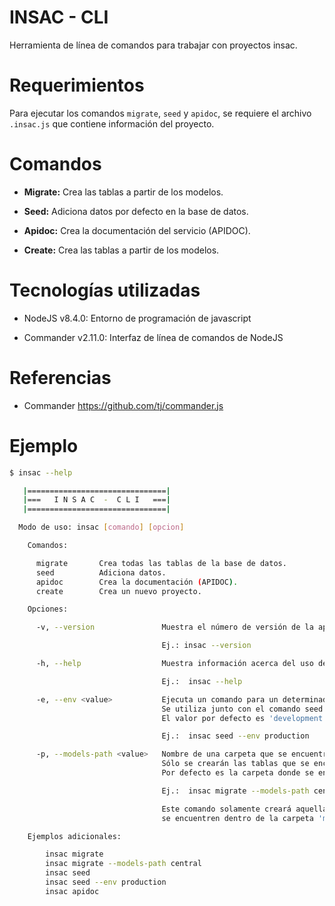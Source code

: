 # INSAC - CLI
Herramienta de línea de comandos para trabajar con proyectos insac.

# Requerimientos
Para ejecutar los comandos `migrate`, `seed` y `apidoc`, se requiere el archivo `.insac.js` que contiene información del proyecto.

# Comandos
- **Migrate:** Crea las tablas a partir de los modelos.

- **Seed:** Adiciona datos por defecto en la base de datos.

- **Apidoc:** Crea la documentación del servicio (APIDOC).

- **Create:** Crea las tablas a partir de los modelos.

# Tecnologías utilizadas
- NodeJS v8.4.0: Entorno de programación de javascript

- Commander v2.11.0: Interfaz de línea de comandos de NodeJS

# Referencias
- Commander https://github.com/tj/commander.js

# Ejemplo
``` bash
$ insac --help

   |===============================|
   |===   I N S A C  -  C L I   ===|
   |===============================|

  Modo de uso: insac [comando] [opcion]

    Comandos:

      migrate       Crea todas las tablas de la base de datos.
      seed          Adiciona datos.
      apidoc        Crea la documentación (APIDOC).
      create        Crea un nuevo proyecto.

    Opciones:

      -v, --version               Muestra el número de versión de la aplicación.

                                  Ej.: insac --version

      -h, --help                  Muestra información acerca del uso de la aplicación.

                                  Ej.:  insac --help

      -e, --env <value>           Ejecuta un comando para un determinado entorno de ejecución.
                                  Se utiliza junto con el comando seed.
                                  El valor por defecto es 'development'.

                                  Ej.:  insac seed --env production

      -p, --models-path <value>   Nombre de una carpeta que se encuentre dentro de la carpeta 'models'.
                                  Sólo se crearán las tablas que se encuentren dentro de esta carpeta.
                                  Por defecto es la carpeta donde se encuentran todos los modelos.

                                  Ej.:  insac migrate --models-path central

                                  Este comando solamente creará aquellas tablas cuyos modelos
                                  se encuentren dentro de la carpeta 'models/central'.

    Ejemplos adicionales:

        insac migrate
        insac migrate --models-path central
        insac seed
        insac seed --env production
        insac apidoc

```
